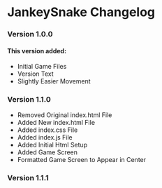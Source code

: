JankeySnake Changelog
=====================

### Version 1.0.0
#### This version added:
*   Initial Game Files
*   Version Text
*   Slightly Easier Movement

### Version 1.1.0
*   Removed Original index.html File
*   Added New index.html File
*   Added index.css File
*   Added index.js File
*   Added Initial Html Setup
*   Added Game Screen
*   Formatted Game Screen to Appear in Center

### Version 1.1.1
